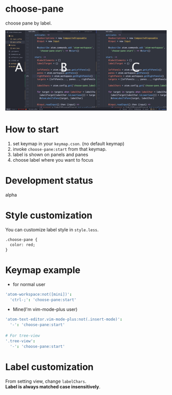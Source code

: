 # choose-pane

choose pane by label.

![](https://raw.githubusercontent.com/t9md/t9md/5ca8d2ad710ce24e1ecbc3777b5bf03432dc3ef9/img/atom-choose-pane.gif)

# How to start

1. set keymap in your `keymap.cson`. (no default keymap)
2. invoke `choose-pane:start` from that keymap.
3. label is shown on panels and panes
4. choose label where you want to focus

# Development status

alpha

# Style customization

You can customize label style in `style.less`.

```less
.choose-pane {
  color: red;
}
```

# Keymap example

- for normal user

```coffeescript
'atom-workspace:not([mini])':
  'ctrl-;': 'choose-pane:start'
```

- Mine(I'm vim-mode-plus user)

```coffeescript
'atom-text-editor.vim-mode-plus:not(.insert-mode)':
  '-': 'choose-pane:start'

# For tree-view
'.tree-view':
  '-': 'choose-pane:start'
```

# Label customization

From setting view, change `labelChars`.  
**Label is always matched case insensitively**.
